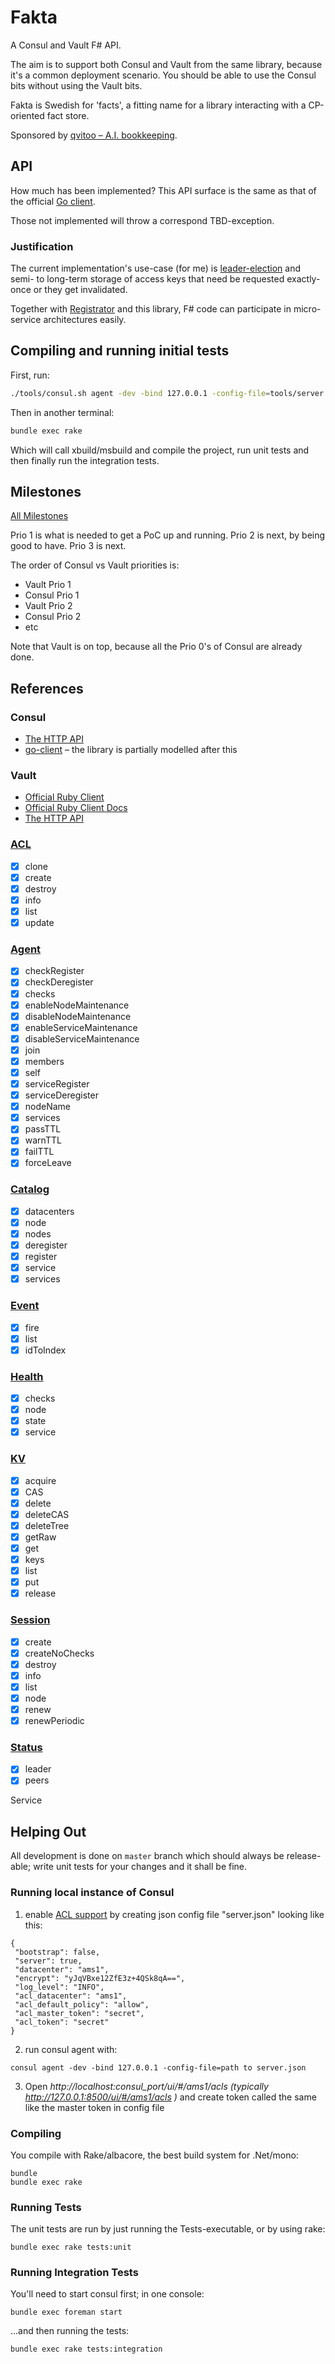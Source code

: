 # Fakta

A Consul and Vault F# API.

The aim is to support both Consul and Vault from the same library, because it's
a common deployment scenario. You should be able to use the Consul bits without
using the Vault bits.

Fakta is Swedish for 'facts', a fitting name for a library interacting with a
CP-oriented fact store.

Sponsored by
[qvitoo – A.I. bookkeeping](https://qvitoo.com/?utm_source=github&utm_campaign=fakta).

## API

How much has been implemented? This API surface is the same as that of the
official [Go client][go-client].

Those not implemented will throw a correspond TBD-exception.

### Justification

The current implementation's use-case (for me) is [leader-election][docs-LE] and semi- to
long-term storage of access keys that need be requested exactly-once or they
get invalidated.

Together with [Registrator][reg] and this library, F# code can participate in micro-
service architectures easily.

## Compiling and running initial tests

First, run:

``` bash
./tools/consul.sh agent -dev -bind 127.0.0.1 -config-file=tools/server.json
```

Then in another terminal:

``` bash
bundle exec rake
```

Which will call xbuild/msbuild and compile the project, run unit tests and then
finally run the integration tests.

## Milestones

[All Milestones](https://github.com/haf/Fakta/milestones)

Prio 1 is what is needed to get a PoC up and running.
Prio 2 is next, by being good to have.
Prio 3 is next.

The order of Consul vs Vault priorities is:

 - Vault Prio 1
 - Consul Prio 1
 - Vault Prio 2
 - Consul Prio 2
 - etc

Note that Vault is on top, because all the Prio 0's of Consul are already done.

## References

### Consul

 - [The HTTP API](https://www.consul.io/docs/agent/http.html)
 - [go-client](https://godoc.org/github.com/hashicorp/consul/api) – the library
   is partially modelled after this

### Vault

 - [Official Ruby Client](https://github.com/hashicorp/vault-ruby/tree/master/lib/vault/api)
 - [Official Ruby Client Docs](http://www.rubydoc.info/gems/vault/0.1.5)
 - [The HTTP API](https://vaultproject.io/docs/http/index.html)

### [ACL][docs-Acl]

 - [x] clone
 - [x] create
 - [x] destroy
 - [x] info
 - [x] list
 - [x] update

### [Agent][docs-Agent]

 - [x] checkRegister
 - [x] checkDeregister
 - [x] checks
 - [x] enableNodeMaintenance
 - [x] disableNodeMaintenance
 - [x] enableServiceMaintenance
 - [x] disableServiceMaintenance
 - [x] join
 - [x] members
 - [x] self
 - [x] serviceRegister
 - [x] serviceDeregister
 - [x] nodeName
 - [x] services
 - [x] passTTL
 - [x] warnTTL
 - [x] failTTL
 - [x] forceLeave
 
### [Catalog][docs-Catalog]

 - [x] datacenters
 - [x] node
 - [x] nodes
 - [x] deregister
 - [x] register
 - [x] service
 - [x] services

### [Event][docs-Event]

 - [x] fire
 - [x] list
 - [x] idToIndex
 
### [Health][docs-Health]

 - [x] checks
 - [x] node
 - [x] state
 - [x] service

### [KV][docs-KV]

 - [x] acquire
 - [x] CAS
 - [x] delete
 - [x] deleteCAS
 - [x] deleteTree
 - [x] getRaw
 - [x] get
 - [x] keys
 - [x] list
 - [x] put
 - [x] release

### [Session][docs-Session]

 - [x] create
 - [x] createNoChecks
 - [x] destroy
 - [x] info
 - [x] list
 - [x] node
 - [x] renew
 - [x] renewPeriodic

### [Status][docs-Status]
 - [x] leader
 - [x] peers

Service

## Helping Out

All development is done on `master` branch which should always be release-able;
write unit tests for your changes and it shall be fine.

### Running local instance of Consul 
1. enable [ACL support][acl-support] by creating json config file "server.json" looking like this:
```
{
 "bootstrap": false,
 "server": true,
 "datacenter": "ams1",
 "encrypt": "yJqVBxe12ZfE3z+4QSk8qA==",
 "log_level": "INFO",
 "acl_datacenter": "ams1",
 "acl_default_policy": "allow",
 "acl_master_token": "secret",
 "acl_token": "secret"
}
```
2. run consul agent with: 
```
consul agent -dev -bind 127.0.0.1 -config-file=path to server.json
```
3. Open *http://localhost:consul_port/ui/#/ams1/acls (typically http://127.0.0.1:8500/ui/#/ams1/acls )* and create token called the same like the master token in config file

### Compiling

You compile with Rake/albacore, the best build system for .Net/mono:

```
bundle
bundle exec rake
```

### Running Tests

The unit tests are run by just running the Tests-executable, or by using rake:

```
bundle exec rake tests:unit
```

### Running Integration Tests

You'll need to start consul first; in one console:

```
bundle exec foreman start
```

...and then running the tests:

```
bundle exec rake tests:integration
```

 [go-client]: https://godoc.org/github.com/hashicorp/consul/api
 [docs-LE]: https://www.consul.io/docs/guides/leader-election.html
 [docs-KV]: https://www.consul.io/docs/agent/http/kv.html
 [docs-Session]: https://www.consul.io/docs/agent/http/session.html
 [docs-Status]: https://www.consul.io/docs/agent/http/status.html
 [docs-Acl]: https://www.consul.io/docs/agent/http/acl.html
 [docs-Agent]: https://www.consul.io/docs/agent/http/agent.html
 [docs-Catalog]: https://www.consul.io/docs/agent/http/catalog.html
 [docs-Event]: https://www.consul.io/docs/agent/http/event.html
 [docs-Health]: https://www.consul.io/docs/agent/http/health.html
 [acl-support]: https://www.consul.io/docs/agent/options.html
 [reg]: https://github.com/gliderlabs/registrator
